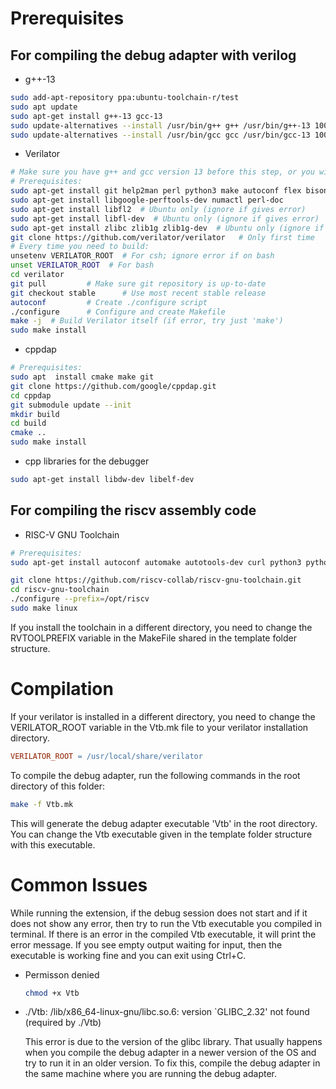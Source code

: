 # Prerequisites

## For compiling the debug adapter with verilog

-   g++-13

```bash
sudo add-apt-repository ppa:ubuntu-toolchain-r/test
sudo apt update
sudo apt-get install g++-13 gcc-13
sudo update-alternatives --install /usr/bin/g++ g++ /usr/bin/g++-13 100
sudo update-alternatives --install /usr/bin/gcc gcc /usr/bin/gcc-13 100
```

-   Verilator

```bash
# Make sure you have g++ and gcc version 13 before this step, or you will need to install again
# Prerequisites:
sudo apt-get install git help2man perl python3 make autoconf flex bison ccache
sudo apt-get install libgoogle-perftools-dev numactl perl-doc
sudo apt-get install libfl2  # Ubuntu only (ignore if gives error)
sudo apt-get install libfl-dev  # Ubuntu only (ignore if gives error)
sudo apt-get install zlibc zlib1g zlib1g-dev  # Ubuntu only (ignore if gives error)
git clone https://github.com/verilator/verilator   # Only first time
# Every time you need to build:
unsetenv VERILATOR_ROOT  # For csh; ignore error if on bash
unset VERILATOR_ROOT  # For bash
cd verilator
git pull         # Make sure git repository is up-to-date
git checkout stable      # Use most recent stable release
autoconf         # Create ./configure script
./configure      # Configure and create Makefile
make -j  # Build Verilator itself (if error, try just 'make')
sudo make install
```

-   cppdap

```bash
# Prerequisites:
sudo apt  install cmake make git
git clone https://github.com/google/cppdap.git
cd cppdap
git submodule update --init
mkdir build
cd build
cmake ..
sudo make install
```

-   cpp libraries for the debugger

```bash
sudo apt-get install libdw-dev libelf-dev
```

## For compiling the riscv assembly code

-   RISC-V GNU Toolchain

```bash
# Prerequisites:
sudo apt-get install autoconf automake autotools-dev curl python3 python3-pip libmpc-dev libmpfr-dev libgmp-dev gawk build-essential bison flex texinfo gperf libtool patchutils bc zlib1g-dev libexpat-dev ninja-build git cmake libglib2.0-dev libslirp-dev

git clone https://github.com/riscv-collab/riscv-gnu-toolchain.git
cd riscv-gnu-toolchain
./configure --prefix=/opt/riscv
sudo make linux
```

If you install the toolchain in a different directory, you need to change the RVTOOLPREFIX variable in the MakeFile shared in the template folder structure.

# Compilation

If your verilator is installed in a different directory, you need to change the VERILATOR_ROOT variable in the Vtb.mk file to your verilator installation directory.

```makefile
VERILATOR_ROOT = /usr/local/share/verilator
```

To compile the debug adapter, run the following commands in the root directory of this folder:

```bash
make -f Vtb.mk
```

This will generate the debug adapter executable 'Vtb' in the root directory. You can change the Vtb executable given in the template folder structure with this executable.

# Common Issues

While running the extension, if the debug session does not start and if it does not show any error, then try to run the Vtb executable you compiled in terminal. If there is an error in the compiled Vtb executable, it will print the error message. If you see empty output waiting for input, then the executable is working fine and you can exit using Ctrl+C.

-  Permisson denied
    
    ```bash
    chmod +x Vtb
    ```

-  ./Vtb: /lib/x86_64-linux-gnu/libc.so.6: version `GLIBC_2.32' not found (required by ./Vtb)

    This error is due to the version of the glibc library. That usually happens when you compile the debug adapter in a newer version of the OS and try to run it in an older version. To fix this, compile the debug adapter in the same machine where you are running the debug adapter.